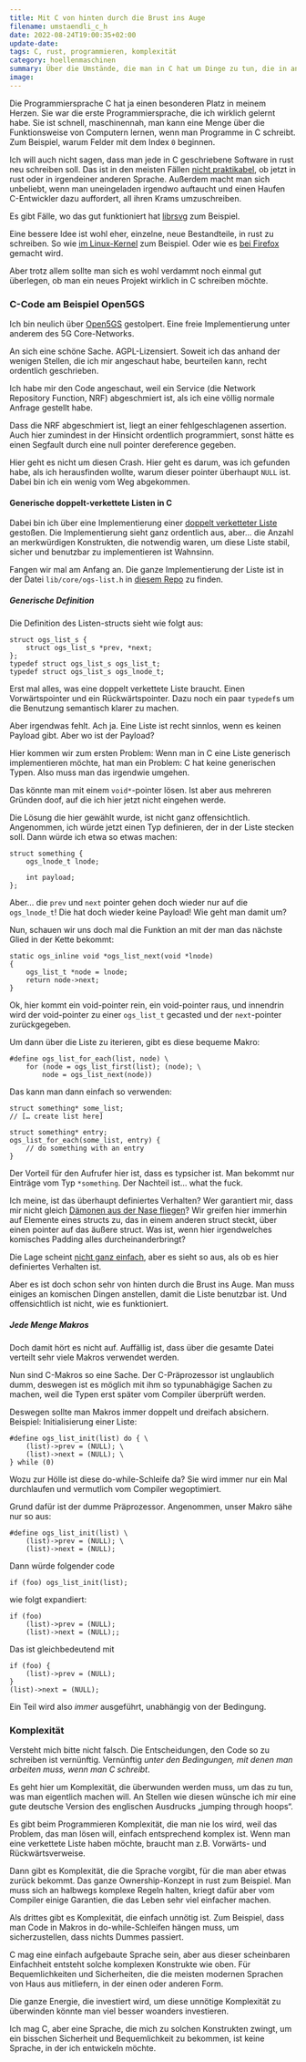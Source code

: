 ```yaml
---
title: Mit C von hinten durch die Brust ins Auge
filename: umstaendli_c_h
date: 2022-08-24T19:00:35+02:00
update-date:
tags: C, rust, programmieren, komplexität
category: hoellenmaschinen
summary: Über die Umstände, die man in C hat um Dinge zu tun, die in anderen Programmiersprachen ganz einfach sind.
image:
---
```


Die Programmiersprache C hat ja einen besonderen Platz in meinem Herzen. Sie war die erste Programmiersprache, die ich wirklich gelernt habe. Sie ist schnell, maschinennah, man kann eine Menge über die Funktionsweise von Computern lernen, wenn man Programme in C schreibt. Zum Beispiel, warum Felder mit dem Index `0` beginnen.

Ich will auch nicht sagen, dass man jede in C geschriebene Software in rust neu schreiben soll. Das ist in den meisten Fällen [nicht praktikabel](https://www.joelonsoftware.com/2000/04/06/things-you-should-never-do-part-i/), ob jetzt in rust oder in irgendeiner anderen Sprache. Außerdem macht man sich unbeliebt, wenn man uneingeladen irgendwo auftaucht und einen Haufen C-Entwickler dazu auffordert, all ihren Krams umzuschreiben.

Es gibt Fälle, wo das gut funktioniert hat [librsvg](https://mail.gnome.org/archives/desktop-devel-list/2017-January/msg00001.html) zum Beispiel.

Eine bessere Idee ist wohl eher, einzelne, neue Bestandteile, in rust zu schreiben. So wie [im Linux-Kernel](https://www.zdnet.com/article/linus-torvalds-on-where-rust-will-fit-into-linux/) zum Beispiel. Oder wie es [bei Firefox](https://wiki.mozilla.org/Quantum) gemacht wird.

Aber trotz allem sollte man sich es wohl verdammt noch einmal gut überlegen, ob man ein neues Projekt wirklich in C schreiben möchte.

### C-Code am Beispiel Open5GS

Ich bin neulich über [Open5GS](https://open5gs.org/) gestolpert. Eine freie Implementierung unter anderem des 5G Core-Networks. 

An sich eine schöne Sache. AGPL-Lizensiert. Soweit ich das anhand der wenigen Stellen, die ich mir angeschaut habe, beurteilen kann, recht ordentlich geschrieben.

Ich habe mir den Code angeschaut, weil ein Service (die Network Repository Function, NRF) abgeschmiert ist, als ich eine völlig normale Anfrage gestellt habe.

Dass die NRF abgeschmiert ist, liegt an einer fehlgeschlagenen assertion. Auch hier zumindest in der Hinsicht ordentlich programmiert, sonst hätte es einen Segfault durch eine null pointer dereference gegeben.

Hier geht es nicht um diesen Crash. Hier geht es darum, was ich gefunden habe, als ich herausfinden wollte, warum dieser pointer überhaupt `NULL` ist. Dabei bin ich ein wenig vom Weg abgekommen.

#### Generische doppelt-verkettete Listen in C

Dabei bin ich über eine Implementierung einer [doppelt verketteter Liste](https://de.wikipedia.org/wiki/Liste_(Datenstruktur)#Doppelt_verkettete_Liste) gestoßen. Die Implementierung sieht ganz ordentlich aus, aber… die Anzahl an merkwürdigen Konstrukten, die notwendig waren, um diese Liste stabil, sicher und benutzbar zu implementieren ist Wahnsinn.

Fangen wir mal am Anfang an. Die ganze Implementierung der Liste ist in der Datei `lib/core/ogs-list.h` in [diesem Repo](https://github.com/open5gs/open5gs) zu finden.

##### Generische Definition

Die Definition des Listen-structs sieht wie folgt aus:

```
struct ogs_list_s {
    struct ogs_list_s *prev, *next;
};
typedef struct ogs_list_s ogs_list_t;
typedef struct ogs_list_s ogs_lnode_t;
```

Erst mal alles, was eine doppelt verkettete Liste braucht. Einen Vorwärtspointer und ein Rückwärtspointer. Dazu noch ein paar `typedef`s um die Benutzung semantisch klarer zu machen.

Aber irgendwas fehlt. Ach ja. Eine Liste ist recht sinnlos, wenn es keinen Payload gibt. Aber wo ist der Payload?

Hier kommen wir zum ersten Problem: Wenn man in C eine Liste generisch implementieren möchte, hat man ein Problem: C hat keine generischen Typen. Also muss man das irgendwie umgehen.

Das könnte man mit einem `void*`-pointer lösen. Ist aber aus mehreren Gründen doof, auf die ich hier jetzt nicht eingehen werde.

Die Lösung die hier gewählt wurde, ist nicht ganz offensichtlich. Angenommen, ich würde jetzt einen Typ definieren, der in der Liste stecken soll. Dann würde ich etwa so etwas machen:

```
struct something {
    ogs_lnode_t lnode;

    int payload;
};
```

Aber… die `prev` und `next` pointer gehen doch wieder nur auf die `ogs_lnode_t`! Die hat doch wieder keine Payload! Wie geht man damit um?

Nun, schauen wir uns doch mal die Funktion an mit der man das nächste Glied in der Kette bekommt:

```
static ogs_inline void *ogs_list_next(void *lnode)
{
    ogs_list_t *node = lnode;
    return node->next;
}
```

Ok, hier kommt ein void-pointer rein, ein void-pointer raus, und innendrin wird der void-pointer zu einer `ogs_list_t` gecasted und der `next`-pointer zurückgegeben.

Um dann über die Liste zu iterieren, gibt es diese bequeme Makro:

```
#define ogs_list_for_each(list, node) \
    for (node = ogs_list_first(list); (node); \
        node = ogs_list_next(node))
```

Das kann man dann einfach so verwenden:

```
struct something* some_list;
// [… create list here]

struct something* entry;
ogs_list_for_each(some_list, entry) {
    // do something with an entry
}
```

Der Vorteil für den Aufrufer hier ist, dass es typsicher ist. Man bekommt nur Einträge vom Typ `*something`. Der Nachteil ist… what the fuck.

Ich meine, ist das überhaupt definiertes Verhalten? Wer garantiert mir, dass mir nicht gleich [Dämonen aus der Nase fliegen](http://catb.org/jargon/html/N/nasal-demons.html)? Wir greifen hier immerhin auf Elemente eines structs zu, das in einem anderen struct steckt, über einen pointer auf das äußere struct. Was ist, wenn hier irgendwelches komisches Padding alles durcheinanderbringt?

Die Lage scheint [nicht ganz einfach](https://stackoverflow.com/questions/66806198/c-is-accessing-initial-member-of-nested-struct-using-pointer-cast-to-outer-st), aber es sieht so aus, als ob es hier definiertes Verhalten ist.

Aber es ist doch schon sehr von hinten durch die Brust ins Auge. Man muss einiges an komischen Dingen anstellen, damit die Liste benutzbar ist. Und offensichtlich ist nicht, wie es funktioniert.

##### Jede Menge Makros

Doch damit hört es nicht auf. Auffällig ist, dass über die gesamte Datei verteilt sehr viele Makros verwendet werden.

Nun sind C-Makros so eine Sache. Der C-Präprozessor ist unglaublich dumm, deswegen ist es möglich mit ihm so typunabhägige Sachen zu machen, weil die Typen erst später vom Compiler überprüft werden.

Deswegen sollte man Makros immer doppelt und dreifach absichern. Beispiel: Initialisierung einer Liste:

```
#define ogs_list_init(list) do { \
    (list)->prev = (NULL); \
    (list)->next = (NULL); \
} while (0)
```

Wozu zur Hölle ist diese do-while-Schleife da? Sie wird immer nur ein Mal durchlaufen und vermutlich vom Compiler wegoptimiert.

Grund dafür ist der dumme Präprozessor. Angenommen, unser Makro sähe nur so aus:

```
#define ogs_list_init(list) \
    (list)->prev = (NULL); \
    (list)->next = (NULL);
```

Dann würde folgender code

```
if (foo) ogs_list_init(list);
```

wie folgt expandiert:

```
if (foo)
    (list)->prev = (NULL);
    (list)->next = (NULL);;
```

Das ist gleichbedeutend mit

```
if (foo) {
    (list)->prev = (NULL);
}
(list)->next = (NULL);
```

Ein Teil wird also _immer_ ausgeführt, unabhängig von der Bedingung.

### Komplexität

Versteht mich bitte nicht falsch. Die Entscheidungen, den Code so zu schreiben ist vernünftig. Vernünftig _unter den Bedingungen, mit denen man arbeiten muss, wenn man C schreibt_.

Es geht hier um Komplexität, die überwunden werden muss, um das zu tun, was man eigentlich machen will. An Stellen wie diesen wünsche ich mir eine gute deutsche Version des englischen Ausdrucks „jumping through hoops“.

Es gibt beim Programmieren Komplexität, die man nie los wird, weil das Problem, das man lösen will, einfach entsprechend komplex ist. Wenn man eine verkettete Liste haben möchte, braucht man z.B. Vorwärts- und Rückwärtsverweise.

Dann gibt es Komplexität, die die Sprache vorgibt, für die man aber etwas zurück bekommt. Das ganze Ownership-Konzept in rust zum Beispiel. Man muss sich an halbwegs komplexe Regeln halten, kriegt dafür aber vom Compiler einige Garantien, die das Leben sehr viel einfacher machen.

Als drittes gibt es Komplexität, die einfach unnötig ist. Zum Beispiel, dass man Code in Makros in do-while-Schleifen hängen muss, um sicherzustellen, dass nichts Dummes passiert.

C mag eine einfach aufgebaute Sprache sein, aber aus dieser scheinbaren Einfachheit entsteht solche komplexen Konstrukte wie oben. Für Bequemlichkeiten und Sicherheiten, die die meisten modernen Sprachen von Haus aus mitliefern, in der einen oder anderen Form.

Die ganze Energie, die investiert wird, um diese unnötige Komplexität zu überwinden könnte man viel besser woanders investieren.

Ich mag C, aber eine Sprache, die mich zu solchen Konstrukten zwingt, um ein bisschen Sicherheit und Bequemlichkeit zu bekommen, ist keine Sprache, in der ich entwickeln möchte.

